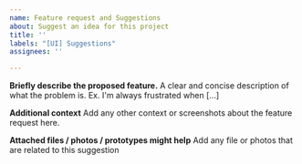 ```yaml
---
name: Feature request and Suggestions
about: Suggest an idea for this project
title: ''
labels: "[UI] Suggestions"
assignees: ''

---
```


**Briefly describe the proposed feature.**
A clear and concise description of what the problem is. Ex. I'm always frustrated when [...]

**Additional context**
Add any other context or screenshots about the feature request here.

**Attached files / photos / prototypes might help**
Add any file or photos that are related to this suggestion